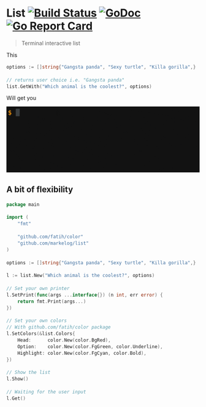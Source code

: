 # List [![Build Status](https://travis-ci.org/markelog/list.svg)](https://travis-ci.org/markelog/list) [![GoDoc](https://godoc.org/github.com/markelog/list?status.svg)](https://godoc.org/github.com/markelog/list) [![Go Report Card](https://goreportcard.com/badge/github.com/markelog/list)](https://goreportcard.com/report/github.com/markelog/list)

> Terminal interactive list

This

```go
options := []string{"Gangsta panda", "Sexy turtle", "Killa gorilla",}

// returns user choice i.e. "Gangsta panda"
list.GetWith("Which animal is the coolest?", options)
```

Will get you

![](./example.gif)

## A bit of flexibility

```go
package main

import (
	"fmt"

	"github.com/fatih/color"
	"github.com/markelog/list"
)

options := []string{"Gangsta panda", "Sexy turtle", "Killa gorilla",}

l := list.New("Which animal is the coolest?", options)

// Set your own printer
l.SetPrint(func(args ...interface{}) (n int, err error) {
	return fmt.Print(args...)
})

// Set your own colors
// With github.com/fatih/color package
l.SetColors(&list.Colors{
	Head:      color.New(color.BgRed),
	Option:    color.New(color.FgGreen, color.Underline),
	Highlight: color.New(color.FgCyan, color.Bold),
})

// Show the list
l.Show()

// Waiting for the user input
l.Get()
```

